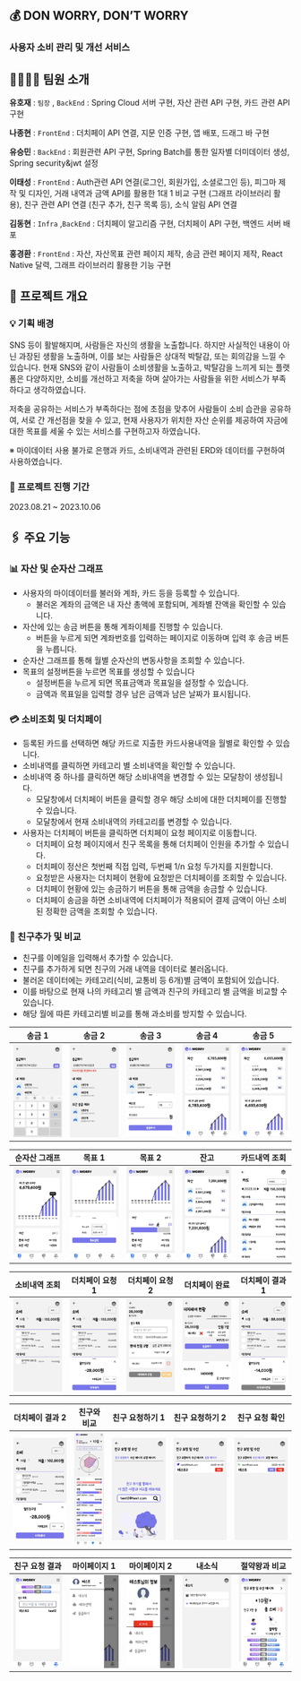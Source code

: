 ## 💰 DON WORRY, DON’T WORRY

### 사용자 소비 관리 및 개선 서비스


## 👩‍👩‍👧‍👧 팀원 소개

**유호재** : `팀장` ,  `BackEnd` : Spring Cloud 서버 구현, 자산 관련 API 구현, 카드 관련 API 구현

**나종현** : `FrontEnd` : 더치페이 API 연결, 지문 인증 구현, 앱 배포, 드래그 바 구현

**유승민** : `BackEnd` : 회원관련 API 구현, Spring Batch를 통한 일자별 더미데이터 생성, Spring security&jwt 설정

**이태성** : `FrontEnd` : Auth관련 API 연결(로그인, 회원가입, 소셜로그인 등), 피그마 제작 및 디자인, 거래 내역과 금액 API를 활용한 1대 1 비교 구현 (그래프 라이브러리 활용), 친구 관련 API 연결 (친구 추가, 친구 목록 등), 소식 알림 API 연결

**김동현** : `Infra` ,`BackEnd` : 더치페이 알고리즘 구현, 더치페이 API 구현, 백엔드 서버 배포

**홍경환** : `FrontEnd` : 자산, 자산목표 관련 페이지 제작, 송금 관련 페이지 제작, React Native 달력, 그래프 라이브러리 활용한 기능 구현

## 🔗 프로젝트 개요

### 💡 기획 배경

SNS 등이 활발해지며, 사람들은 자신의 생활을 노출합니다. 하지만 사실적인 내용이 아닌 과장된 생활을 노출하며, 이를 보는 사람들은 상대적 박탈감, 또는 회의감을 느낄 수 있습니다. 현재 SNS와 같이 사람들이 소비생활을 노출하고, 박탈감을 느끼게 되는 플랫폼은 다양하지만, 소비를 개선하고 저축을 하며 살아가는 사람들을 위한 서비스가 부족하다고 생각하였습니다.

저축을 공유하는 서비스가 부족하다는 점에 초점을 맞추어 사람들이 소비 습관을 공유하여, 서로 간 개선점을 찾을 수 있고, 현재 사용자가 위치한 자산 순위를 제공하여 자금에 대한 목표를 세울 수 있는 서비스를 구현하고자 하였습니다.

※ 마이데이터 사용 불가로 은행과 카드, 소비내역과 관련된 ERD와 데이터를 구현하여 사용하였습니다.

### 📅 프로젝트 진행 기간

2023.08.21 ~ 2023.10.06

## 🖇️ 주요 기능

### 📊 자산 및 순자산 그래프

- 사용자의 마이데이터를 불러와 계좌, 카드 등을 등록할 수 있습니다.
    - 불러온 계좌의 금액은 내 자산 총액에 포함되며, 계좌별 잔액을 확인할 수 있습니다.
- 자산에 있는 송금 버튼을 통해 계좌이체를 진행할 수 있습니다.
    - 버튼을 누르게 되면 계좌번호를 입력하는 페이지로 이동하며 입력 후 송금 버튼을 누릅니다.
- 순자산 그래프를 통해 월별 순자산의 변동사항을 조회할 수 있습니다.
- 목표의 설정버튼을 누르면 목표를 생성할 수 있습니다
    - 설정버튼을 누르게 되면 목표금액과 목표일을 설정할 수 있습니다.
    - 금액과 목표일을 입력할 경우 남은 금액과 남은 날짜가 표시됩니다.

### 💳 소비조회 및 더치페이

- 등록된 카드를 선택하면 해당 카드로 지출한 카드사용내역을 월별로 확인할 수 있습니다.
- 소비내역를 클릭하면 카테고리 별 소비내역을 확인할 수 있습니다.
- 소비내역 중 하나를 클릭하면 해당 소비내역을 변경할 수 있는 모달창이 생성됩니다.
    - 모달창에서 더치페이 버튼을 클릭할 경우 해당 소비에 대한 더치페이를 진행할 수 있습니다.
    - 모달창에서 현재 소비내역의 카테고리를 변경할 수 있습니다.
- 사용자는 더치페이 버튼을 클릭하면 더치페이 요청 페이지로 이동합니다.
    - 더치페이 요청 페이지에서 친구 목록을 통해 더치페이 인원을 추가할 수 있습니다.
    - 더치페이 정산은 첫번째 직접 입력, 두번째 1/n 요청 두가지를 지원합니다.
    - 요청받은 사용자는 더치페이 현황에 요청받은 더치페이를 조회할 수 있습니다.
    - 더치페이 현황에 있는 송금하기 버튼을 통해 금액을 송금할 수 있습니다.
    - 더치페이 송금을 하면 소비내역에 더치페이가 적용되어 결제 금액이 아닌 소비된 정확한 금액을 조회할 수 있습니다.

### 👬 친구추가 및 비교

- 친구를 이메일을 입력해서 추가할 수 있습니다.
- 친구를 추가하게 되면 친구의 거래 내역을 데이터로 불러옵니다.
- 불러온 데이터에는 카테고리(식비, 교통비 등 6개)별 금액이 포함되어 있습니다.
- 이를 바탕으로 현재 나의 카테고리 별 금액과 친구의 카테고리 별 금액을 비교할 수 있습니다.
- 해당 월에 따른 카테고리별 비교를 통해 과소비를 방지할 수 있습니다.

|                 송금 1                |                 송금 2                 |                송금 3                |                송금 4                |              송금 5              |
| :-----------------------------------------: | :-----------------------------------------: | :---------------------------------------: | :--------------------------------: | :----------------------------------: |
| ![image](./exec/images/transfer_account_search.jpg) | ![image](./exec/images/transfer_account_fail.jpg) | ![image](./exec/images/transfer_price.jpg) | ![image](./exec/images/transfer_init.jpg) | ![image](./exec/images/transfer_result.jpg) |

|                 순자산 그래프                 |                 목표 1                 |                목표 2                |                잔고                 |              카드내역 조회              |
| :-----------------------------------------: | :-----------------------------------------: | :---------------------------------------: | :--------------------------------: | :----------------------------------: |
| ![image](./exec/images/jasan_graph.jpg) | ![image](./exec/images/goal_set.jpg) | ![image](./exec/images/goal_result.jpg) | ![image](./exec/images/jango.jpg) | ![image](./exec/images/card_consumption.jpg) |

|                 소비내역 조회                 |                 더치페이 요청 1                 |                더치페이 요청 2                |                더치페이 완료                |              더치페이 결과 1             |
| :-----------------------------------------: | :-----------------------------------------: | :---------------------------------------: | :--------------------------------: | :----------------------------------: |
| ![image](./exec/images/consumption_init.jpg) | ![image](./exec/images/dutchpay_category%20(1).jpg) | ![image](./exec/images/dutchpay_req.jpg) | ![image](./exec/images/dutchpay_transfer.jpg) | ![image](./exec/images/dutchpay_category_change.jpg) |

|                 더치페이 결과 2                 |                 친구와 비교                 |                친구 요청하기 1               |                친구 요청하기 2             |              친구 요청 확인              |
| :-----------------------------------------: | :-----------------------------------------: | :---------------------------------------: | :--------------------------------: | :----------------------------------: |
| ![image](./exec/images/dutchpay_category.jpg) | ![image](./exec/images/friend_conparison.jpg) | ![image](./exec/images/friend_req_search.jpg) | ![image](./exec/images/friend_req_message.jpg) | ![image](./exec/images/friend_res.jpg) |

|            친구 요청 결과                      |                 마이페이지 1                 |                마이페이지 2                |                내소식                 |              절약왕과 비교             |
| :-----------------------------------------: | :-----------------------------------------: | :---------------------------------------: | :--------------------------------: | :----------------------------------: |
| ![image](./exec/images/friend_result.jpg) | ![image](./exec/images/mypage_init.jpg) | ![image](./exec/images/mypage_logout.jpg) | ![image](./exec/images/notifications_init.jpg) | ![image](./exec/images/king_comparison.jpg) |

